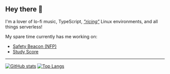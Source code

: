 ## Hey there 👋

I'm a lover of lo-fi music, TypeScript, *["ricing"](https://www.reddit.com/r/unixporn)* Linux environments, and all things serverless!

My spare time currently has me working on:
- [Safety Beacon (NFP)](https://github.com/safetybeacon)
- [Study Score](https://studyscore.app)

---

[![GitHub stats](https://github-readme-stats.vercel.app/api?username=tobyscott25&theme=material-palenight&hide_border=true&count_private=true&include_all_commits=true&show_icons=true&include_all_commits=true&hide_rank=true)](https://github.com/anuraghazra/github-readme-stats)
[![Top Langs](https://github-readme-stats.vercel.app/api/top-langs/?username=tobyscott25&theme=material-palenight&hide_border=true&layout=compact&langs_count=8&size_weight=0.5&count_weight=0.5&hide=html,vue&exclude_repo=dotfiles)](https://github.com/anuraghazra/github-readme-stats)
